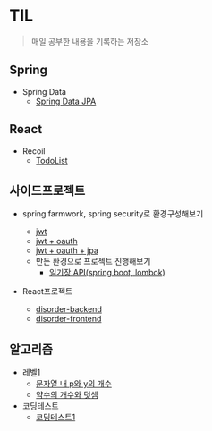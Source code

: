 # TIL
>매일 공부한 내용을 기록하는 저장소

## Spring
<!-- * Spring Framwork


* Spring Boot -->


* Spring Data
  * [Spring Data JPA](https://github.com/abhidhamma-java/TIL/blob/main/spring/spring-data/spring-data-jpa/개념/jpa.md)


<!-- * Spring Batch


* Spring Security


* Spring Cloud -->

## React
<!-- * React Basic
* React Hooks -->
* Recoil
  * [TodoList](https://github.com/abhidhamma-java/TIL/blob/main/react/3.recoil/TodoList.md)
## 사이드프로젝트
* spring farmwork, spring security로 환경구성해보기
  * [jwt](https://github.com/abhidhamma-java/TIL/blob/main/sideproject/spring/jwt.md)
  * [jwt + oauth](https://github.com/abhidhamma-java/TIL/blob/main/sideproject/spring/jwt_oauth.md)
  * [jwt + oauth + jpa](https://github.com/abhidhamma-java/TIL/blob/main/sideproject/spring/jwt_oauth_jpa.md)
  * 만든 환경으로 프로젝트 진행해보기
    * [일기장 API(spring boot, lombok)](https://github.com/abhidhamma-java/TIL/blob/main/sideproject/spring/selfhelp.md)


* React프로젝트
  * [disorder-backend](https://github.com/abhidhamma-private/disorder-backend)
  * [disorder-frontend](https://github.com/abhidhamma-private/disorders-ui)

  
## 알고리즘
* 레벨1
  * [문자열 내 p와 y의 개수](https://github.com/abhidhamma-java/TIL/blob/main/algorithm/문제/프로그래머스/레벨1/문자열_내_p와_y의_개수.md)
  * [약수의 개수와 덧셈](https://github.com/abhidhamma-java/TIL/blob/main/algorithm/문제/프로그래머스/레벨1/약수의_개수와_덧셈.md)
* 코딩테스트
  * [코딩테스트1](https://github.com/abhidhamma-java/TIL/blob/main/algorithm/문제/코딩테스트/220115.md)
